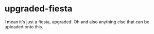 # upgraded-fiesta
I mean it's just a fiesta, upgraded. Oh and also anything else that can be uploaded onto this. 
